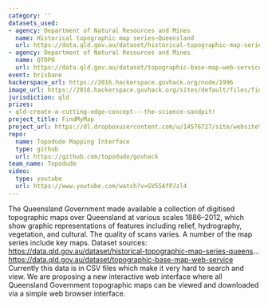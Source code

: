 ```yaml
---
category: ''
datasets_used:
- agency: Department of Natural Resources and Mines
  name: Historical topographic map series—Queensland
  url: https://data.qld.gov.au/dataset/historical-topographic-map-series-queensland
- agency: Department of Natural Resources and Mines
  name: QTOPO
  url: https://data.qld.gov.au/dataset/topographic-base-map-web-service
event: brisbane
hackerspace_url: https://2016.hackerspace.govhack.org/node/1996
image_url: https://2016.hackerspace.govhack.org/sites/default/files/field/image/Topodude.png
jurisdiction: qld
prizes:
- qld-create-a-cutting-edge-concept---the-science-sandpit!
project_title: FindMyMap
project_url: https://dl.dropboxusercontent.com/u/14576727/site/website%20code/index.html
repo:
  name: Topodude Mapping Interface
  type: github
  url: https://github.com/topodude/govhack
team_name: Topodude
video:
  type: youtube
  url: https://www.youtube.com/watch?v=GV55AfPJzl4
---
```


The Queensland Government made available a collection of digitised topographic maps over Queensland at various scales 1886–2012, which show graphic representations of features including relief, hydrography, vegetation, and cultural. The quality of scans varies. A number of the map series include key maps.
Dataset sources:
https://data.qld.gov.au/dataset/historical-topographic-map-series-queens...
https://data.qld.gov.au/dataset/topographic-base-map-web-service
Currently this data is in CSV files which make it very hard to search and view. We are proposing a new interactive web interface where all Queensland Government topographic maps can be viewed and downloaded via a simple web browser interface.